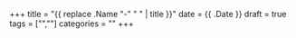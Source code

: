 +++
title = "{{ replace .Name "-" " " | title }}"
date = {{ .Date }}
draft = true
tags = ["",""]
categories = ""
+++
